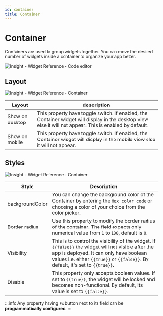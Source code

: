 ```yaml
---
id: container
title: Container
---
```

# Container

Containers are used to group widgets together. You can move the desired number of widgets inside a container to organize your app better.

<div style={{textAlign: 'center'}}>

![Insight - Widget Reference - Code editor](/img/widgets/container/container.gif)

</div>

## Layout

<div style={{textAlign: 'center'}}>

![Insight - Widget Reference - Container](/img/widgets/container/layout.png)

</div>

| Layout      | description |
| ----------- | ----------- |
| Show on desktop | This property have toggle switch. If enabled, the Container widget will display in the desktop view else it will not appear. This is enabled by default.|
| Show on mobile | This property have toggle switch. If enabled, the Container wisget will display in the mobile view else it will not appear.|

## Styles

<div style={{textAlign: 'center'}}>

![Insight - Widget Reference - Container](/img/widgets/container/styles.png)

</div>

| Style      | Description |
| ----------- | ----------- |
| backgroundColor |  You can change the background color of the Container by entering the `Hex color code` or choosing a color of your choice from the color picker. |
| Border radius | Use this property to modify the border radius of the container. The field expects only numerical value from `1` to `100`, default is `0`. |
| Visibility | This is to control the visibility of the widget. If `{{false}}` the widget will not visible after the app is deployed. It can only have boolean values i.e. either `{{true}}` or `{{false}}`. By default, it's set to `{{true}}`. |
| Disable |  This property only accepts boolean values. If set to `{{true}}`, the widget will be locked and becomes non-functional. By default, its value is set to `{{false}}`. |


:::info
Any property having `Fx` button next to its field can be **programmatically configured**.
:::